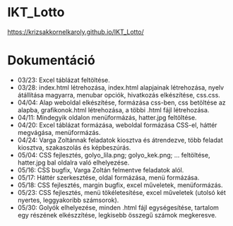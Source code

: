 # IKT_Lotto
https://krizsakkornelkaroly.github.io/IKT_Lotto/
# Dokumentáció
- 03/23: Excel táblázat feltöltése.
- 03/28: index.html létrehozása, index.html alapjainak létrehozása, nyelv átállítása magyarra,       menubar opciók, hivatkozás elkészítése, css.css.
- 04/04: Alap weboldal elkészítése, formázása css-ben, css betöltése az alapba, grafikonok.html létrehozása, a többi .html fájl létrehozása.
- 04/11: Mindegyik oldalon menüformázás, hatter.jpg feltöltése.
- 04/20: Excel táblázat formázása, weboldal formázása CSS-el, háttér megvágása, menüformázás.
- 04/24: Varga Zoltánnak feladatok kiosztva és átrendezve, több feladat kiosztva, szakaszolás és képbeszúrás.
- 05/04: CSS fejlesztés, golyo_lila.png; golyo_kek.png; ... feltöltése, hatter.jpg bal oldalra való elhelyezése.
- 05/16: CSS bugfix, Varga Zoltán felmentve feladatok alól.
- 05/17: Háttér szerkesztése, oldal formázása, menü formázása.
- 05/18: CSS fejlesztés, margin bugfix, excel műveletek, menüformázás.
- 05/23: CSS fejlesztés, menü tökéletesítése, excel műveletek (utolsó két nyertes, leggyakoribb számsorok).
- 05/30: Golyók elhelyezése, minden .html fájl egységesítése, tartalom egy részének elkészzítése, legkisebb     összegű számok megkeresve.